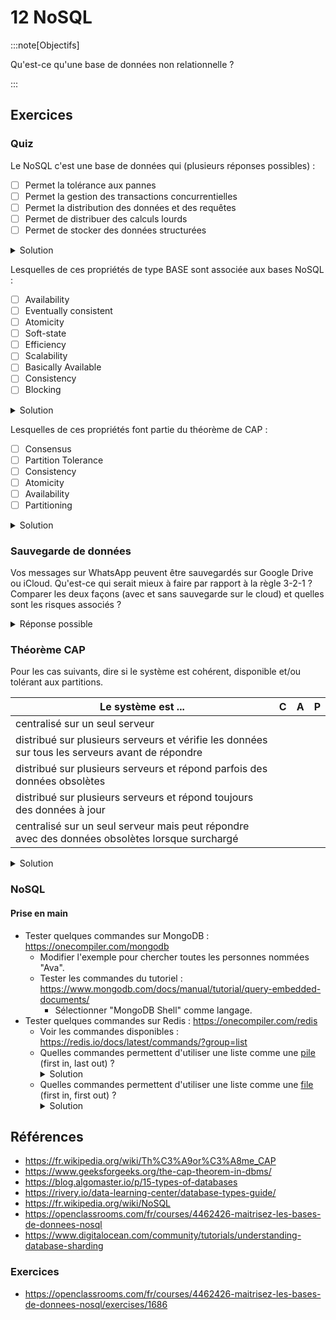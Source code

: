 # 12 NoSQL

<Reaveal name="nosql" />

:::note[Objectifs]

Qu'est-ce qu'une base de données non relationnelle ?

:::

## Exercices

### Quiz

Le NoSQL c'est une base de données qui (plusieurs réponses possibles) :

- [ ] Permet la tolérance aux pannes
- [ ] Permet la gestion des transactions concurrentielles
- [ ] Permet la distribution des données et des requêtes
- [ ] Permet de distribuer des calculs lourds
- [ ] Permet de stocker des données structurées

<details>
<summary>Solution</summary>

- Permet la tolérance aux pannes
- Permet la distribution des données et des requêtes

</details>

Lesquelles de ces propriétés de type BASE sont associée aux bases NoSQL :

- [ ] Availability
- [ ] Eventually consistent
- [ ] Atomicity
- [ ] Soft-state
- [ ] Efficiency
- [ ] Scalability
- [ ] Basically Available
- [ ] Consistency
- [ ] Blocking

<details>
<summary>Solution</summary>

- Basically Available
- Soft-state
- Eventually consistent

</details>

Lesquelles de ces propriétés font partie du théorème de CAP :

- [ ] Consensus
- [ ] Partition Tolerance
- [ ] Consistency
- [ ] Atomicity
- [ ] Availability
- [ ] Partitioning

<details>
<summary>Solution</summary>

- Consistency
- Availability
- Partition Tolerance

</details>

### Sauvegarde de données

Vos messages sur WhatsApp peuvent être sauvegardés sur Google Drive ou iCloud. Qu'est-ce qui serait mieux à faire par rapport à la règle 3-2-1 ? Comparer les deux façons (avec et sans sauvegarde sur le cloud) et quelles sont les risques associés ?

<details>
<summary>Réponse possible</summary>

Sans sauvegarde sur le cloud, vos données ne sont qu'à un seul endroit. Si votre téléphone est perdu ou cassé, vous perdez tous vos messages. D'après la règle 3-2-1, on n'aurait que 1-1-0.

Avec une sauvegarde sur le cloud, vos données sont répliquées sur un serveur distant. Vous pourrez les récupérer même si votre téléphone est perdu ou cassé. D'après la règle 3-2-1, on aurait 2-2-1. Il y a bien moins de risques de perdre votre téléphone et votre sauvegarde en même temps.

</details>

### Théorème CAP

Pour les cas suivants, dire si le système est cohérent, disponible et/ou tolérant aux partitions.

| Le système est ...                                                                              |  C  |  A  |  P  |
| ----------------------------------------------------------------------------------------------- | :-: | :-: | :-: |
| centralisé sur un seul serveur                                                                  |     |     |     |
| distribué sur plusieurs serveurs et vérifie les données sur tous les serveurs avant de répondre |     |     |     |
| distribué sur plusieurs serveurs et répond parfois des données obsolètes                        |     |     |     |
| distribué sur plusieurs serveurs et répond toujours des données à jour                          |     |     |     |
| centralisé sur un seul serveur mais peut répondre avec des données obsolètes lorsque surchargé  |     |     |     |

<details>
<summary>Solution</summary>

| Le système est ...                                                                              |  C  |  A  |  P  |
| ----------------------------------------------------------------------------------------------- | :-: | :-: | :-: |
| centralisé sur un seul serveur                                                                  |  X  |  X  |     |
| distribué sur plusieurs serveurs et vérifie les données sur tous les serveurs avant de répondre |  X  |     |  X  |
| distribué sur plusieurs serveurs et répond parfois des données obsolètes                        |     |  X  |  X  |
| distribué sur plusieurs serveurs et répond toujours des données à jour                          |  X  |     |  X  |
| centralisé sur un seul serveur mais peut répondre avec des données obsolètes lorsque surchargé  |     |  X  |     |

</details>

### NoSQL

#### Prise en main

- Tester quelques commandes sur MongoDB : https://onecompiler.com/mongodb
  - Modifier l'exemple pour chercher toutes les personnes nommées "Ava".
  - Tester les commandes du tutoriel : https://www.mongodb.com/docs/manual/tutorial/query-embedded-documents/
    - Sélectionner "MongoDB Shell" comme langage.
- Tester quelques commandes sur Redis : https://onecompiler.com/redis
  - Voir les commandes disponibles : https://redis.io/docs/latest/commands/?group=list
  - Quelles commandes permettent d'utiliser une liste comme une [pile](https://pixees.fr/informatiquelycee/n_site/nsi_term_structDo_liste.html) (first in, last out) ?
    <details><summary>Solution</summary>LPUSH pour empiler, LPOP pour dépiler</details>
  - Quelles commandes permettent d'utiliser une liste comme une [file](https://pixees.fr/informatiquelycee/n_site/nsi_term_structDo_liste.html) (first in, first out) ?
    <details><summary>Solution</summary>LPUSH pour ajouter, RPOP pour retirer</details>

## Références

- https://fr.wikipedia.org/wiki/Th%C3%A9or%C3%A8me_CAP
- https://www.geeksforgeeks.org/the-cap-theorem-in-dbms/
- https://blog.algomaster.io/p/15-types-of-databases
- https://rivery.io/data-learning-center/database-types-guide/
- https://fr.wikipedia.org/wiki/NoSQL
- https://openclassrooms.com/fr/courses/4462426-maitrisez-les-bases-de-donnees-nosql
- https://www.digitalocean.com/community/tutorials/understanding-database-sharding

### Exercices

- https://openclassrooms.com/fr/courses/4462426-maitrisez-les-bases-de-donnees-nosql/exercises/1686
